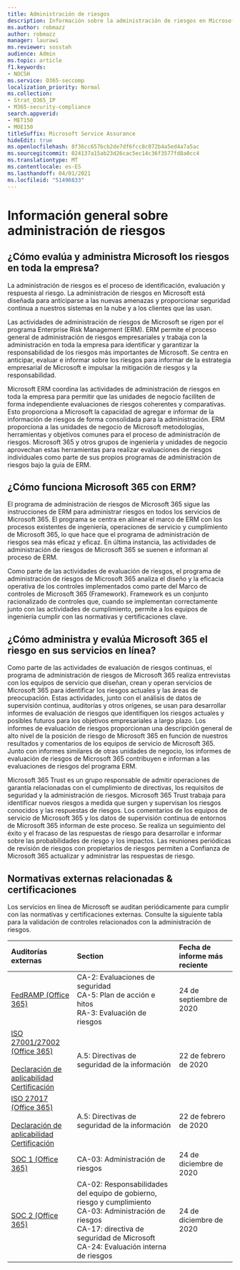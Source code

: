 ```yaml
---
title: Administración de riesgos
description: Información sobre la administración de riesgos en Microsoft 365
ms.author: robmazz
author: robmazz
manager: laurawi
ms.reviewer: sosstah
audience: Admin
ms.topic: article
f1.keywords:
- NOCSH
ms.service: O365-seccomp
localization_priority: Normal
ms.collection:
- Strat_O365_IP
- M365-security-compliance
search.appverid:
- MET150
- MOE150
titleSuffix: Microsoft Service Assurance
hideEdit: true
ms.openlocfilehash: 8f36cc657bcb2de7df6fcc8c072b4a5ed4a7a5ac
ms.sourcegitcommit: 024137a15ab23d26cac5ec14c36f3577fd8a0cc4
ms.translationtype: MT
ms.contentlocale: es-ES
ms.lasthandoff: 04/01/2021
ms.locfileid: "51496833"
---
```

# <a name="risk-management-overview"></a>Información general sobre administración de riesgos

## <a name="how-does-microsoft-assess-and-manage-risk-across-the-enterprise"></a>¿Cómo evalúa y administra Microsoft los riesgos en toda la empresa?

La administración de riesgos es el proceso de identificación, evaluación y respuesta al riesgo. La administración de riesgos en Microsoft está diseñada para anticiparse a las nuevas amenazas y proporcionar seguridad continua a nuestros sistemas en la nube y a los clientes que las usan.

Las actividades de administración de riesgos de Microsoft se rigen por el programa Enterprise Risk Management (ERM). ERM permite el proceso general de administración de riesgos empresariales y trabaja con la administración en toda la empresa para identificar y garantizar la responsabilidad de los riesgos más importantes de Microsoft. Se centra en anticipar, evaluar e informar sobre los riesgos para informar de la estrategia empresarial de Microsoft e impulsar la mitigación de riesgos y la responsabilidad.

Microsoft ERM coordina las actividades de administración de riesgos en toda la empresa para permitir que las unidades de negocio faciliten de forma independiente evaluaciones de riesgos coherentes y comparativas. Esto proporciona a Microsoft la capacidad de agregar e informar de la información de riesgos de forma consolidada para la administración. ERM proporciona a las unidades de negocio de Microsoft metodologías, herramientas y objetivos comunes para el proceso de administración de riesgos. Microsoft 365 y otros grupos de ingeniería y unidades de negocio aprovechan estas herramientas para realizar evaluaciones de riesgos individuales como parte de sus propios programas de administración de riesgos bajo la guía de ERM.

## <a name="how-does-microsoft-365-work-with-erm"></a>¿Cómo funciona Microsoft 365 con ERM?

El programa de administración de riesgos de Microsoft 365 sigue las instrucciones de ERM para administrar riesgos en todos los servicios de Microsoft 365. El programa se centra en alinear el marco de ERM con los procesos existentes de ingeniería, operaciones de servicio y cumplimiento de Microsoft 365, lo que hace que el programa de administración de riesgos sea más eficaz y eficaz. En última instancia, las actividades de administración de riesgos de Microsoft 365 se suenen e informan al proceso de ERM.

Como parte de las actividades de evaluación de riesgos, el programa de administración de riesgos de Microsoft 365 analiza el diseño y la eficacia operativa de los controles implementados como parte del Marco de controles de Microsoft 365 (Framework). Framework es un conjunto racionalizado de controles que, cuando se implementan correctamente junto con las actividades de cumplimiento, permite a los equipos de ingeniería cumplir con las normativas y certificaciones clave.

## <a name="how-does-microsoft-365-manage-and-assess-risk-in-its-online-services"></a>¿Cómo administra y evalúa Microsoft 365 el riesgo en sus servicios en línea?

Como parte de las actividades de evaluación de riesgos continuas, el programa de administración de riesgos de Microsoft 365 realiza entrevistas con los equipos de servicio que diseñan, crean y operan servicios de Microsoft 365 para identificar los riesgos actuales y las áreas de preocupación. Estas actividades, junto con el análisis de datos de supervisión continua, auditorías y otros orígenes, se usan para desarrollar informes de evaluación de riesgos que identifiquen los riesgos actuales y posibles futuros para los objetivos empresariales a largo plazo. Los informes de evaluación de riesgos proporcionan una descripción general de alto nivel de la posición de riesgo de Microsoft 365 en función de nuestros resultados y comentarios de los equipos de servicio de Microsoft 365. Junto con informes similares de otras unidades de negocio, los informes de evaluación de riesgos de Microsoft 365 contribuyen e informan a las evaluaciones de riesgos del programa ERM.

Microsoft 365 Trust es un grupo responsable de admitir operaciones de garantía relacionadas con el cumplimiento de directivas, los requisitos de seguridad y la administración de riesgos. Microsoft 365 Trust trabaja para identificar nuevos riesgos a medida que surgen y supervisan los riesgos conocidos y las respuestas de riesgos. Los comentarios de los equipos de servicio de Microsoft 365 y los datos de supervisión continua de entornos de Microsoft 365 informan de este proceso. Se realiza un seguimiento del éxito y el fracaso de las respuestas de riesgo para desarrollar e informar sobre las probabilidades de riesgo y los impactos. Las reuniones periódicas de revisión de riesgos con propietarios de riesgos permiten a Confianza de Microsoft 365 actualizar y administrar las respuestas de riesgo.

## <a name="related-external-regulations--certifications"></a>Normativas externas relacionadas & certificaciones

Los servicios en línea de Microsoft se auditan periódicamente para cumplir con las normativas y certificaciones externas. Consulte la siguiente tabla para la validación de controles relacionados con la administración de riesgos.

| **Auditorías externas** | **Section** | **Fecha de informe más reciente** |
|:--------------------|:------------|:-----------------------|
| [FedRAMP (Office 365)](https://compliance.microsoft.com/compliancemanager) | CA-2: Evaluaciones de seguridad <br> CA-5: Plan de acción e hitos <br> RA-3: Evaluación de riesgos | 24 de septiembre de 2020 |
| [ISO 27001/27002 (Office 365)](https://servicetrust.microsoft.com/ViewPage/MSComplianceGuideV3?command=Download&downloadType=Document&downloadId=d7864d4f-e053-4cc4-a964-fa526d07c3be&tab=7027ead0-3d6b-11e9-b9e1-290b1eb4cdeb&docTab=7027ead0-3d6b-11e9-b9e1-290b1eb4cdeb_ISO_Reports) <br><br> [Declaración de aplicabilidad](https://servicetrust.microsoft.com/ViewPage/MSComplianceGuide?command=Download&downloadType=Document&downloadId=8ee1e46b-2ada-4e7b-bb7d-4c55a8cb6fcd&docTab=4ce99610-c9c0-11e7-8c2c-f908a777fa4d_ISO_Reports) <br> [Certificación](https://servicetrust.microsoft.com/ViewPage/MSComplianceGuideV3?command=Download&downloadType=Document&downloadId=1e84a14a-2468-45ac-9412-5e53250d57ec&tab=7027ead0-3d6b-11e9-b9e1-290b1eb4cdeb&docTab=7027ead0-3d6b-11e9-b9e1-290b1eb4cdeb_ISO_Reports) | A.5: Directivas de seguridad de la información | 22 de febrero de 2020 |
| [ISO 27017 (Office 365)](https://servicetrust.microsoft.com/ViewPage/MSComplianceGuideV3?command=Download&downloadType=Document&downloadId=d7864d4f-e053-4cc4-a964-fa526d07c3be&tab=7027ead0-3d6b-11e9-b9e1-290b1eb4cdeb&docTab=7027ead0-3d6b-11e9-b9e1-290b1eb4cdeb_ISO_Reports) <br><br> [Declaración de aplicabilidad](https://servicetrust.microsoft.com/ViewPage/MSComplianceGuide?command=Download&downloadType=Document&downloadId=8ee1e46b-2ada-4e7b-bb7d-4c55a8cb6fcd&docTab=4ce99610-c9c0-11e7-8c2c-f908a777fa4d_ISO_Reports) <br> [Certificación](https://servicetrust.microsoft.com/ViewPage/MSComplianceGuideV3?command=Download&downloadType=Document&downloadId=70de0999-5451-43a3-9ef4-761e8fbfb1a3&tab=7027ead0-3d6b-11e9-b9e1-290b1eb4cdeb&docTab=7027ead0-3d6b-11e9-b9e1-290b1eb4cdeb_ISO_Reports) | A.5: Directivas de seguridad de la información | 22 de febrero de 2020 |
| [SOC 1 (Office 365)](https://servicetrust.microsoft.com/ViewPage/MSComplianceGuideV3?command=Download&downloadType=Document&downloadId=90df3f9c-3aaf-4dbf-99d0-ca9f2991721b&tab=7027ead0-3d6b-11e9-b9e1-290b1eb4cdeb&docTab=7027ead0-3d6b-11e9-b9e1-290b1eb4cdeb_SOC_%2F_SSAE_16_Reports) | CA-03: Administración de riesgos | 24 de diciembre de 2020 |
| [SOC 2 (Office 365)](https://servicetrust.microsoft.com/ViewPage/MSComplianceGuideV3?command=Download&downloadType=Document&downloadId=a73c1738-7892-42b7-acd3-87b6371c53f6&tab=7027ead0-3d6b-11e9-b9e1-290b1eb4cdeb&docTab=7027ead0-3d6b-11e9-b9e1-290b1eb4cdeb_SOC_%2F_SSAE_16_Reports) | CA-02: Responsabilidades del equipo de gobierno, riesgo y cumplimiento <br> CA-03: Administración de riesgos <br> CA-17: directiva de seguridad de Microsoft <br> CA-24: Evaluación interna de riesgos | 24 de diciembre de 2020 |

